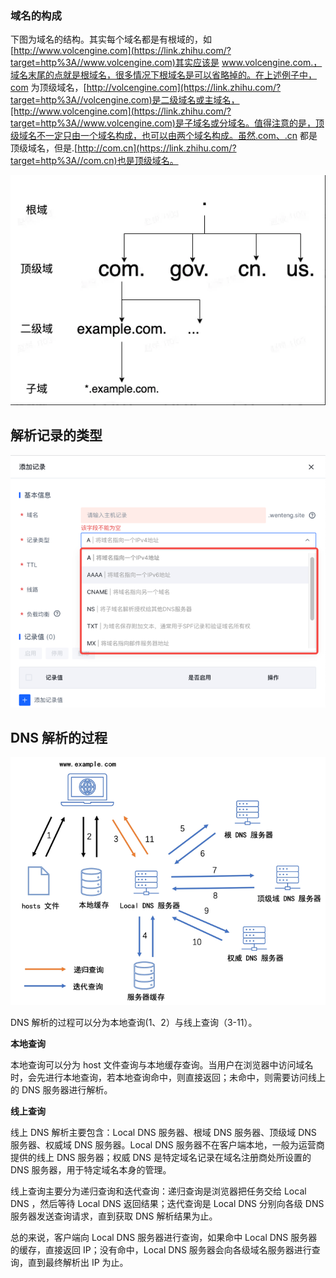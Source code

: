 ### 域名的构成

  


下图为域名的结构。其实每个域名都是有根域的，如[http://www.volcengine.com](https://link.zhihu.com/?target=http%3A//www.volcengine.com)其实应该是 www.volcengine.com.，域名末尾的点就是根域名，很多情况下根域名是可以省略掉的。在上述例子中，com 为顶级域名，[http://volcengine.com](https://link.zhihu.com/?target=http%3A//volcengine.com)是二级域名或主域名，[http://www.volcengine.com](https://link.zhihu.com/?target=http%3A//www.volcengine.com)是子域名或分域名。值得注意的是，顶级域名不一定只由一个域名构成，也可以由两个域名构成。虽然.com、.cn 都是顶级域名，但是.[http://com.cn](https://link.zhihu.com/?target=http%3A//com.cn)也是顶级域名。

![](/assets/network-basic-dns1.png)

## 解析记录的类型

![](/assets/network-basic-dns3.png)

## DNS 解析的过程

![](/assets/network-basic-dns2.png)

DNS 解析的过程可以分为本地查询\(1、2）与线上查询（3-11）。

  


**本地查询**

本地查询可以分为 host 文件查询与本地缓存查询。当用户在浏览器中访问域名时，会先进行本地查询，若本地查询命中，则直接返回；未命中，则需要访问线上的 DNS 服务器进行解析。

  


**线上查询**

线上 DNS 解析主要包含：Local DNS 服务器、根域 DNS 服务器、顶级域 DNS 服务器、权威域 DNS 服务器。Local DNS 服务器不在客户端本地，一般为运营商提供的线上 DNS 服务器；权威 DNS 是特定域名记录在域名注册商处所设置的 DNS 服务器，用于特定域名本身的管理。

  


线上查询主要分为递归查询和迭代查询：递归查询是浏览器把任务交给 Local DNS ，然后等待 Local DNS 返回结果；迭代查询是 Local DNS 分别向各级 DNS 服务器发送查询请求，直到获取 DNS 解析结果为止。

  


总的来说，客户端向 Local DNS 服务器进行查询，如果命中 Local DNS 服务器的缓存，直接返回 IP；没有命中，Local DNS 服务器会向各级域名服务器进行查询，直到最终解析出 IP 为止。

